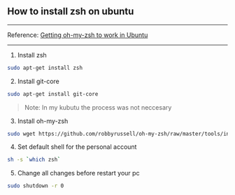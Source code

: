 ## How to install zsh on ubuntu  

- - - -   
Reference: [Getting oh-my-zsh to work in Ubuntu](https://gist.github.com/tsabat/1498393)  

- - - -  
1. Install zsh  
```bash
sudo apt-get install zsh
```

2. Install git-core  

```bash
sudo apt-get install git-core
```
> Note: In my kubutu the process was not neccesary   

3. Install oh-my-zsh  
```bash
sudo wget https://github.com/robbyrussell/oh-my-zsh/raw/master/tools/install.sh -O - | zsh
```

4. Set default shell for the personal account  
```bash
sh -s `which zsh`
```

5. Change all changes before restart your pc  
```bash
sudo shutdown -r 0
```




